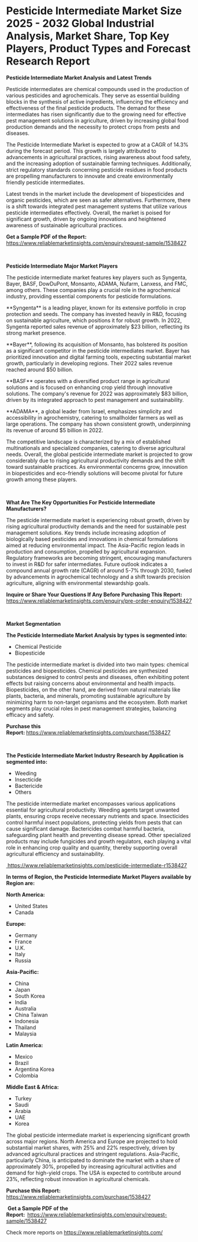<p><h1>Pesticide Intermediate Market Size 2025 - 2032 Global Industrial Analysis, Market Share, Top Key Players, Product Types and Forecast Research Report</h1></p><p><strong>Pesticide Intermediate Market Analysis and Latest Trends</strong></p>
<p><p>Pesticide intermediates are chemical compounds used in the production of various pesticides and agrochemicals. They serve as essential building blocks in the synthesis of active ingredients, influencing the efficiency and effectiveness of the final pesticide products. The demand for these intermediates has risen significantly due to the growing need for effective pest management solutions in agriculture, driven by increasing global food production demands and the necessity to protect crops from pests and diseases.</p><p>The Pesticide Intermediate Market is expected to grow at a CAGR of 14.3% during the forecast period. This growth is largely attributed to advancements in agricultural practices, rising awareness about food safety, and the increasing adoption of sustainable farming techniques. Additionally, strict regulatory standards concerning pesticide residues in food products are propelling manufacturers to innovate and create environmentally friendly pesticide intermediates.</p><p>Latest trends in the market include the development of biopesticides and organic pesticides, which are seen as safer alternatives. Furthermore, there is a shift towards integrated pest management systems that utilize various pesticide intermediates effectively. Overall, the market is poised for significant growth, driven by ongoing innovations and heightened awareness of sustainable agricultural practices.</p></p>
<p><strong>Get a Sample PDF of the Report:&nbsp;</strong> <a href="https://www.reliablemarketinsights.com/enquiry/request-sample/1538427?utm_campaign=3517&utm_medium=2&utm_source=Github&utm_content=ia&utm_term=01042025&utm_id=pesticide-intermediate">https://www.reliablemarketinsights.com/enquiry/request-sample/1538427</a></p>
<p>&nbsp;</p>
<p><strong>Pesticide Intermediate Major Market Players</strong></p>
<p><p>The pesticide intermediate market features key players such as Syngenta, Bayer, BASF, DowDuPont, Monsanto, ADAMA, Nufarm, Lanxess, and FMC, among others. These companies play a crucial role in the agrochemical industry, providing essential components for pesticide formulations.</p><p>**Syngenta** is a leading player, known for its extensive portfolio in crop protection and seeds. The company has invested heavily in R&D, focusing on sustainable agriculture, which positions it for robust growth. In 2022, Syngenta reported sales revenue of approximately $23 billion, reflecting its strong market presence.</p><p>**Bayer**, following its acquisition of Monsanto, has bolstered its position as a significant competitor in the pesticide intermediates market. Bayer has prioritized innovation and digital farming tools, expecting substantial market growth, particularly in developing regions. Their 2022 sales revenue reached around $50 billion.</p><p>**BASF** operates with a diversified product range in agricultural solutions and is focused on enhancing crop yield through innovative solutions. The company's revenue for 2022 was approximately $83 billion, driven by its integrated approach to pest management and sustainability.</p><p>**ADAMA**, a global leader from Israel, emphasizes simplicity and accessibility in agrochemistry, catering to smallholder farmers as well as large operations. The company has shown consistent growth, underpinning its revenue of around $5 billion in 2022.</p><p>The competitive landscape is characterized by a mix of established multinationals and specialized companies, catering to diverse agricultural needs. Overall, the global pesticide intermediate market is projected to grow considerably due to rising agricultural productivity demands and the shift toward sustainable practices. As environmental concerns grow, innovation in biopesticides and eco-friendly solutions will become pivotal for future growth among these players.</p></p>
<p>&nbsp;</p>
<p><strong>What Are The Key Opportunities For Pesticide Intermediate Manufacturers?</strong></p>
<p><p>The pesticide intermediate market is experiencing robust growth, driven by rising agricultural productivity demands and the need for sustainable pest management solutions. Key trends include increasing adoption of biologically based pesticides and innovations in chemical formulations aimed at reducing environmental impact. The Asia-Pacific region leads in production and consumption, propelled by agricultural expansion. Regulatory frameworks are becoming stringent, encouraging manufacturers to invest in R&D for safer intermediates. Future outlook indicates a compound annual growth rate (CAGR) of around 5-7% through 2030, fueled by advancements in agrochemical technology and a shift towards precision agriculture, aligning with environmental stewardship goals.</p></p>
<p><strong>Inquire or Share Your Questions If Any Before Purchasing This Report:</strong> <a href="https://www.reliablemarketinsights.com/enquiry/pre-order-enquiry/1538427?utm_campaign=3517&utm_medium=2&utm_source=Github&utm_content=ia&utm_term=01042025&utm_id=pesticide-intermediate">https://www.reliablemarketinsights.com/enquiry/pre-order-enquiry/1538427</a></p>
<p>&nbsp;</p>
<p><strong>Market Segmentation</strong></p>
<p><strong>The Pesticide Intermediate Market Analysis by types is segmented into:</strong></p>
<p><ul><li>Chemical Pesticide</li><li>Biopesticide</li></ul></p>
<p><p>The pesticide intermediate market is divided into two main types: chemical pesticides and biopesticides. Chemical pesticides are synthesized substances designed to control pests and diseases, often exhibiting potent effects but raising concerns about environmental and health impacts. Biopesticides, on the other hand, are derived from natural materials like plants, bacteria, and minerals, promoting sustainable agriculture by minimizing harm to non-target organisms and the ecosystem. Both market segments play crucial roles in pest management strategies, balancing efficacy and safety.</p></p>
<p><strong>Purchase this Report:&nbsp;</strong><a href="https://www.reliablemarketinsights.com/purchase/1538427?utm_campaign=3517&utm_medium=2&utm_source=Github&utm_content=ia&utm_term=01042025&utm_id=pesticide-intermediate">https://www.reliablemarketinsights.com/purchase/1538427</a></p>
<p>&nbsp;</p>
<p><strong>The Pesticide Intermediate Market Industry Research by Application is segmented into:</strong></p>
<p><ul><li>Weeding</li><li>Insecticide</li><li>Bactericide</li><li>Others</li></ul></p>
<p><p>The pesticide intermediate market encompasses various applications essential for agricultural productivity. Weeding agents target unwanted plants, ensuring crops receive necessary nutrients and space. Insecticides control harmful insect populations, protecting yields from pests that can cause significant damage. Bactericides combat harmful bacteria, safeguarding plant health and preventing disease spread. Other specialized products may include fungicides and growth regulators, each playing a vital role in enhancing crop quality and quantity, thereby supporting overall agricultural efficiency and sustainability.</p></p>
<p><a href="https://www.reliablemarketinsights.com/pesticide-intermediate-r1538427?utm_campaign=3517&utm_medium=2&utm_source=Github&utm_content=ia&utm_term=01042025&utm_id=pesticide-intermediate">&nbsp;https://www.reliablemarketinsights.com/pesticide-intermediate-r1538427</a></p>
<p><strong>In terms of Region, the Pesticide Intermediate Market Players available by Region are:</strong></p>
<p>
    <p> <strong> North America: </strong>
        <ul>
            <li>United States</li>
            <li>Canada</li>
        </ul>
        </p> 
    <p> <strong> Europe: </strong>
        <ul>
            <li>Germany</li>
            <li>France</li>
            <li>U.K.</li>
            <li>Italy</li>
            <li>Russia</li>
        </ul>
        </p> 
    <p> <strong> Asia-Pacific: </strong>
        <ul>
            <li>China</li>
            <li>Japan</li>
            <li>South Korea</li>
            <li>India</li>
            <li>Australia</li>
            <li>China Taiwan</li>
            <li>Indonesia</li>
            <li>Thailand</li>
            <li>Malaysia</li>
        </ul>
        </p> 
    <p> <strong> Latin America: </strong>
        <ul>
            <li>Mexico</li>
            <li>Brazil</li>
            <li>Argentina Korea</li>
            <li>Colombia</li>
        </ul>
        </p> 
    <p> <strong> Middle East & Africa: </strong>
        <ul>
            <li>Turkey</li>
            <li>Saudi</li>
            <li>Arabia</li>
            <li>UAE</li>
            <li>Korea</li>
        </ul>
    </p>
    </p>
<p><p>The global pesticide intermediate market is experiencing significant growth across major regions. North America and Europe are projected to hold substantial market shares, with 25% and 22% respectively, driven by advanced agricultural practices and stringent regulations. Asia-Pacific, particularly China, is anticipated to dominate the market with a share of approximately 30%, propelled by increasing agricultural activities and demand for high-yield crops. The USA is expected to contribute around 23%, reflecting robust innovation in agricultural chemicals.</p></p>
<p><strong>Purchase this Report: </strong><a href="https://www.reliablemarketinsights.com/purchase/1538427?utm_campaign=3517&utm_medium=2&utm_source=Github&utm_content=ia&utm_term=01042025&utm_id=pesticide-intermediate">https://www.reliablemarketinsights.com/purchase/1538427</a></p>
<p>&nbsp;<strong>Get a Sample PDF of the Report:&nbsp;&nbsp;</strong><a href="https://www.reliablemarketinsights.com/enquiry/request-sample/1538427?utm_campaign=3517&utm_medium=2&utm_source=Github&utm_content=ia&utm_term=01042025&utm_id=pesticide-intermediate">https://www.reliablemarketinsights.com/enquiry/request-sample/1538427</a></p>
<p><strong></strong></p>
<p>Check more reports on <a href="https://www.reliablemarketinsights.com/?utm_campaign=3517&utm_medium=2&utm_source=Github&utm_content=ia&utm_term=01042025&utm_id=pesticide-intermediate">https://www.reliablemarketinsights.com/</a></p>